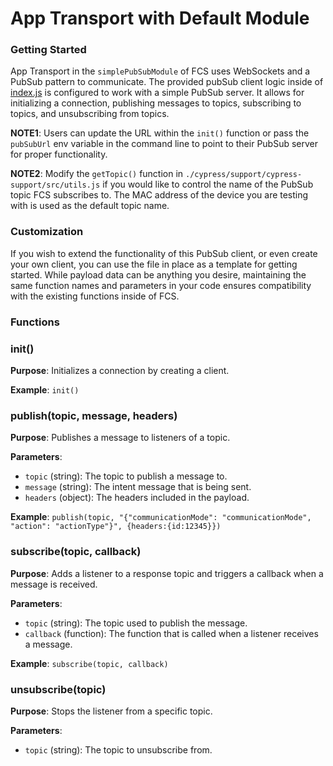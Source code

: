 # App Transport with Default Module

### Getting Started

App Transport in the `simplePubSubModule` of FCS uses WebSockets and a PubSub pattern to communicate. The provided pubSub client logic inside of [index.js](./index.js) is configured to work with a simple PubSub server. It allows for initializing a connection, publishing messages to topics, subscribing to topics, and unsubscribing from topics.

**NOTE1**: Users can update the URL within the `init()` function or pass the `pubSubUrl` env variable in the command line to point to their PubSub server for proper functionality.

**NOTE2**: Modify the `getTopic()` function in `./cypress/support/cypress-support/src/utils.js` if you would like to control the name of the PubSub topic FCS subscribes to. The MAC address of the device you are testing with is used as the default topic name.

### Customization

If you wish to extend the functionality of this PubSub client, or even create your own client, you can use the file in place as a template for getting started. While payload data can be anything you desire, maintaining the same function names and parameters in your code ensures compatibility with the existing functions inside of FCS.

### Functions

### init()

**Purpose**: Initializes a connection by creating a client.

**Example**: `init()`

### publish(topic, message, headers)

**Purpose**: Publishes a message to listeners of a topic.

**Parameters**:

- `topic` (string): The topic to publish a message to.
- `message` (string): The intent message that is being sent.
- `headers` (object): The headers included in the payload.

**Example**: `publish(topic, "{"communicationMode": "communicationMode", "action": "actionType"}", {headers:{id:12345}})`

### subscribe(topic, callback)

**Purpose**: Adds a listener to a response topic and triggers a callback when a message is received.

**Parameters**:

- `topic` (string): The topic used to publish the message.
- `callback` (function): The function that is called when a listener receives a message.

**Example**: `subscribe(topic, callback)`

### unsubscribe(topic)

**Purpose**: Stops the listener from a specific topic.

**Parameters**:

- `topic` (string): The topic to unsubscribe from.
